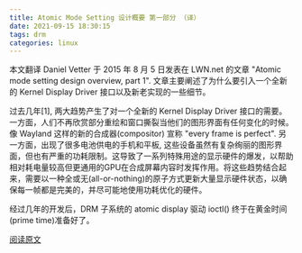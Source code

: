 ```yaml
---
title: Atomic Mode Setting 设计概要 第一部分 （译）
date: 2021-09-15 18:30:15
tags: drm
categories: linux
---
```


本文翻译 Daniel Vetter 于 2015 年 8 月 5 日发表在 LWN.net 的文章 "Atomic mode setting design overview, part 1". 文章主要阐述了为什么要引入一个全新的 Kernel Display Driver 接口以及新老实现的一些细节。

<!--more-->

过去几年[1], 两大趋势产生了对一个全新的 Kernel Display Driver 接口的需要。一方面，人们不再欣赏部分重绘和窗口撕裂当他们的图形界面有任何变化的时候。像 Wayland 这样的新的合成器(compositor) 宣称 "every frame is perfect". 另一方面，出现了很多电池供电的手机和平板, 这些设备虽然有复杂绚丽的图形界面，但也有严重的功耗限制。这导致了一系列特殊用途的显示硬件的爆发，以帮助相对耗电量较高但更通用的GPU在合成屏幕内容时发挥作用。将这些趋势结合起来，需要以一种全或无(all-or-nothing)的原子方式更新大量显示硬件状态，以确保每一帧都是完美的，并尽可能地使用功耗优化的硬件。

经过几年的开发后，DRM 子系统的 atomic display 驱动 ioctl() 终于在黄金时间(prime time)准备好了。 


[阅读原文](https://lwn.net/Articles/653071/)

